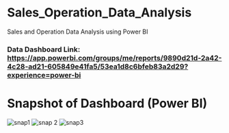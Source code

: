 # Sales_Operation_Data_Analysis
Sales and Operation Data Analysis using Power BI

### Data Dashboard Link: https://app.powerbi.com/groups/me/reports/9890d21d-2a42-4c28-ad21-605849e41fa5/53ea1d8c6bfeb83a2d29?experience=power-bi

# Snapshot of Dashboard (Power BI) 

![snap1](https://github.com/user-attachments/assets/785b1732-9b4e-44d8-bbdc-1ca3113c4c57)
![snap 2](https://github.com/user-attachments/assets/3650931a-8fef-4069-9e1e-ce9f6b0c6a4d)
![snap3](https://github.com/user-attachments/assets/20537c80-dc0c-4475-bb32-9afc478bd164)
